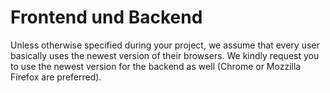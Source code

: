 # Frontend und Backend

Unless otherwise specified during your project, we assume that every user basically uses the newest version of their browsers. We kindly request you to use the newest version for the backend as well (Chrome or Mozzilla Firefox are preferred).
